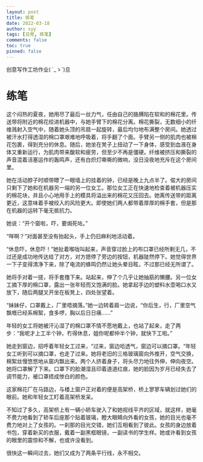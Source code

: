```yaml
---
layout: post
title: 练笔
date: 2022-03-18
author: syy
tags: [日常, 练笔]
comments: false
toc: true
pinned: false
---
```


创意写作工坊作业( ´_ゝ`)旦

# 练笔

这个闷热的夏夜，她用尽了最后一丝力气，任由自己的胳膊陷在软和的棉花里。传送带将附近的棉花绞进机器中，与她手臂下的棉花分离。棉花撕裂，无数细小的纤维溅射入空气中，随着她头顶的吊扇一起旋转，最后均匀地布满整个房间。她透过被汗水打得透湿的棉口罩艰难地呼吸着，将手翻了个面。手臂另一侧的肌肉也被棉花包裹，得到充分的休息。随后，她坐在凳子上扭动了一下身体，感受到血液在身体又重新运行，为肌肉带来酸软和疲劳，但至少不再是僵硬。纤维被挤压和撕裂的声音混着活塞运作的轰鸣声，还有白炽灯嘶嘶的微响，没日没夜地充斥在这个房间里。

她在活动脖子时顺带瞟了一眼墙上的挂着的钟，已经是晚上九点半了。偌大的房间只剩下了她和在机器另一端的另一位女工。那位女工正在快速地检查着被机器压实的棉花块，并且小心地用手上的模具将溢出来的棉花又压回去。她离传送带的距离更近，这意味着手被绞入的风险更大。即使她们两人都带着厚厚的棉手套，但是那在机器的运转下毫无抵抗力。

她说：“开个窗啦，吓，要焗死咗。”

“咩啊？”对面甚至没有抬起头，手上仍旧麻利地活动着。

“休息吓，休息吓！”她扯着喉咙叫起来，声音穿过脸上的布口罩已经所剩无几，不过还是成功地传达给了对方，对方摁停了旁边的按钮，机器陡然停下。她觉得世界一下子变得清净下来，除了电流的蜂鸣仍然让她头晕目眩，不过那已经无所谓了。

她将手对着一搓，将手套撸下来。站起来，伸了个几乎让她抽筋的懒腰。另一位女工摘下厚的棉口罩，露出一张年轻而又饱满的脸。她拿起手边的塑料水壶喝口水又放下，随后两腿叉开坐在板凳上，四处张望着。

“妹妹仔，口罩戴上，厂里唔摘落。”她一边转着肩一边说，“你后生，行，厂里空气飘嘅已经系棉絮，食多啰，胸以后日日痛……”

年轻的女工将她被汗沁湿了的棉口罩不情不愿地戴上，也站了起来，走了两步：“我呢才上工半个钟，冇得休息，姐你呢都仲半个钟，就快下工啦。”

她走到窗边，招呼着年轻女工过来，“过来，窗边哈透气，窗边可以摘口罩。“年轻女工听到可以摘口罩，也走了过来。她将老旧的三格玻璃窗向外推开，空气交换，棉絮丝慢悠悠地从窗内飘出来。两个人挤着身子，将头尽力地往外伸，伸向夜空。她将口罩解了下来。口罩下的脸潮湿且印着道道红痕，她的脸因为岁月已经失去了调节能力，被口罩捂成惨白的颜色。

这家棉花厂在马路边，与楼上窗户正对着的便是高架桥，桥上寥寥车辆划过她们的眼前。她和年轻女工盯着高架桥发呆。

不知过了多久，高架桥上有一辆小轿车驶入了和她视线平齐的区域，就这样，她毫不费力地看到了轿车后座那个贴着玻璃，瞪大眼睛向外看的女孩，她的目光也毫不费力地对上了女孩的。一刹那的目光交错，她们互相看到了彼此。女孩的身边放着书包，穿着新买的衣服，戴着一副黑框眼镜，一副读书的学生样。她或许看到女孩的眼里的震惊和不解，也或许没看到。

很快这一瞬间过去，她们又成为了两条平行线，永不相交。